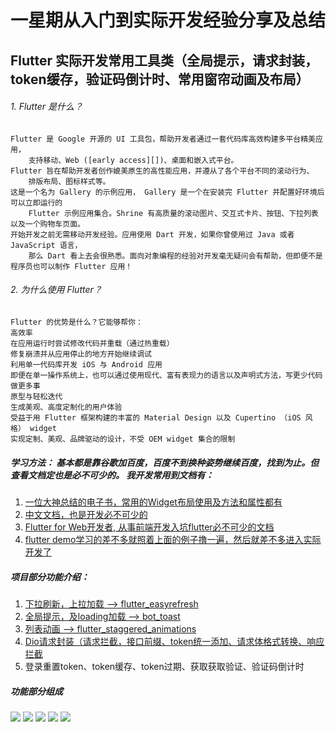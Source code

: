# 一星期从入门到实际开发经验分享及总结

## Flutter 实际开发常用工具类（全局提示，请求封装，token缓存，验证码倒计时、常用窗帘动画及布局）

###### 1. Flutter 是什么？
    Flutter 是 Google 开源的 UI 工具包，帮助开发者通过一套代码库高效构建多平台精美应用，
        支持移动、Web ([early access][])、桌面和嵌入式平台。
    Flutter 旨在帮助开发者创作媲美原生的高性能应用，并遵从了各个平台不同的滚动行为、
        排版布局、图标样式等。
    这是一个名为 Gallery 的示例应用， Gallery 是一个在安装完 Flutter 并配置好环境后可以立即运行的 
        Flutter 示例应用集合。Shrine 有高质量的滚动图片、交互式卡片、按钮、下拉列表以及一个购物车页面。
    开始开发之前无需移动开发经验。应用使用 Dart 开发，如果你曾使用过 Java 或者 JavaScript 语言，
        那么 Dart 看上去会很熟悉。面向对象编程的经验对开发毫无疑问会有帮助，但即便不是程序员也可以制作 Flutter 应用！
###### 2. 为什么使用 Flutter？
    Flutter 的优势是什么？它能够帮你：
    高效率
    在应用运行时尝试修改代码并重载（通过热重载）
    修复崩溃并从应用停止的地方开始继续调试
    利用单一代码库开发 iOS 与 Android 应用
    即便在单一操作系统上，也可以通过使用现代、富有表现力的语言以及声明式方法，写更少代码做更多事
    原型与轻松迭代
    生成美观、高度定制化的用户体验
    受益于用 Flutter 框架构建的丰富的 Material Design 以及 Cupertino （iOS 风格） widget
    实现定制、美观、品牌驱动的设计，不受 OEM widget 集合的限制

##### 学习方法： 基本都是靠谷歌加百度，百度不到换种姿势继续百度，找到为止。但查看文档定也是必不可少的。              我开发常用到文档有： 
 1. [一位大神总结的电子书，常用的Widget布局使用及方法和属性都有](https://book.flutterchina.club/chapter1/mobile_development_intro.html)
 2. [中文文档，也是开发必不可少的](https://flutterchina.club/widgets/basics/)
 3. [Flutter for Web开发者, 从事前端开发入坑flutter必不可少的文档](https://flutterchina.club/web-analogs/)
 4. [flutter demo学习的差不多就照着上面的例子撸一遍，然后就差不多进入实际开发了](https://codelabs.flutter-io.cn/#codelabs)

##### 项目部分功能介绍：
 1.  [下拉刷新，上拉加载 --> flutter_easyrefresh](https://github.com/xuelongqy/flutter_easyrefresh/blob/master/README_EN.md)
 2.  [全局提示，及loading加载 --> bot_toast](https://github.com/MMMzq/bot_toast/blob/master/README_zh.md)
 3.  [列表动画 --> flutter_staggered_animations](https://github.com/mobiten/flutter_staggered_animations)
 4.  [Dio请求封装（请求拦截，接口前缀、token统一添加、请求体格式转换、响应拦截](https://github.com/flutterchina/dio)
 5.  登录重置token、token缓存、token过期、获取获取验证、验证码倒计时
 
##### 功能部分组成
![](https://user-gold-cdn.xitu.io/2019/11/23/16e96560d14950f1?w=200&h=414&f=gif&s=847548)
![](https://user-gold-cdn.xitu.io/2019/11/20/16e86c98655a16c7?w=200&h=414&f=gif&s=1227969)
![](https://user-gold-cdn.xitu.io/2019/11/20/16e86c9b0054f281?w=200&h=414&f=gif&s=813476)
![](https://user-gold-cdn.xitu.io/2019/11/20/16e86c6f77e0f8da?w=200&h=414&f=gif&s=1192672)
![](https://user-gold-cdn.xitu.io/2019/11/20/16e86c744d847c79?w=200&h=414&f=gif&s=842363)
